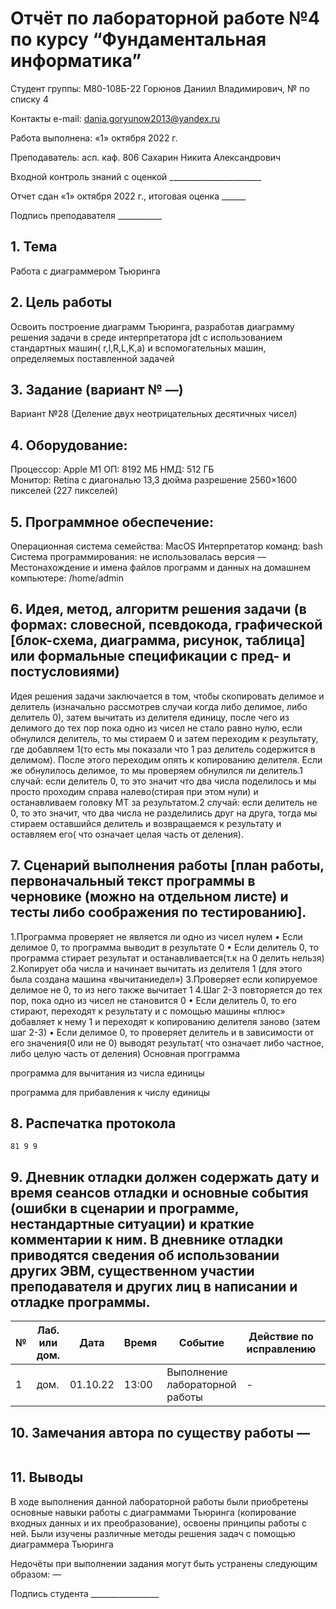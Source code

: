 # Отчёт по лабораторной работе №4 по курсу “Фундаментальная информатика”

Студент группы: М80-108Б-22 Горюнов Даниил Владимирович, № по списку 4 

Контакты e-mail: dania.goryunow2013@yandex.ru

Работа выполнена: «1» октября 2022 г.

Преподаватель: асп. каф. 806 Сахарин Никита Александрович

Входной контроль знаний с оценкой _______________________

Отчет сдан «1» октября 2022 г., итоговая оценка ______

Подпись преподавателя ___________


## 1. Тема
Работа с диаграммером Тьюринга
## 2. Цель работы
Освоить построение диаграмм Тьюринга, разработав диаграмму решения задачи в среде интерпретатора jdt с использованием стандартных машин( r,l,R,L,K,a) и вспомогательных машин, определяемых поставленной задачей
## 3. Задание (вариант № —)
Вариант №28 (Деление двух неотрицательных десятичных чисел)
## 4. Оборудование:
Процессор: Apple M1
ОП: 8192 МБ
НМД: 512 ГБ  
Монитор: Retina c диагональю 13,3 дюйма разрешение 2560×1600 пикселей (227 пикселей)
## 5. Программное обеспечение:
Операционная система семейства: MacOS
Интерпретатор команд: bash 
Система программирования: не использовалась версия — 
Местонахождение и имена файлов программ и данных на домашнем компьютере: /home/admin
## 6. Идея, метод, алгоритм решения задачи (в формах: словесной, псевдокода, графической [блок-схема, диаграмма, рисунок, таблица] или формальные спецификации с пред- и постусловиями)
Идея решения задачи заключается в том, чтобы скопировать делимое и делитель (изначально рассмотрев случаи когда либо делимое, либо делитель 0), затем вычитать из делителя единицу, после чего из делимого до тех пор пока одно из чисел не стало равно нулю, если обнулился делитель, то мы стираем 0 и затем переходим к результату, где добавляем 1(то есть мы показали что 1 раз делитель содержится в делимом). После этого переходим опять к копированию делителя. Если же обнулилось делимое, то мы проверяем обнулился ли делитель.1 случай: если делитель 0, то это значит что два числа поделилось и мы просто проходим справа налево(стирая при этом нули) и останавливаем головку МТ за результатом.2 случай: если делитель не 0, то это значит, что два числа не разделились друг на друга, тогда мы стираем оставшийся делитель и возвращаемся к результату и оставляем его( что означает целая часть от деления).
## 7. Сценарий выполнения работы [план работы, первоначальный текст программы в черновике (можно на отдельном листе) и тесты либо соображения по тестированию]. 
1.Программа проверяет не является ли одно из чисел нулем
•	Если делимое 0, то программа выводит в результате 0
•	Если делитель 0, то программа стирает результат и останавливается(т.к на 0 делить нельзя)
2.Копирует оба числа и начинает вычитать из делителя 1 (для этого была создана машина «вычитаниедел») 
3.Проверяет если копируемое делимое не 0, то из него также вычитает 1
4.Шаг 2-3 повторяется до тех пор, пока одно из чисел не становится 0
•	Если делитель 0, то его стирают, переходят к результату и с помощью машины «плюс» добавляет к нему 1 и переходят к копированию делителя заново (затем шаг 2-3)
•	Если делимое 0, то проверяет делитель и в зависимости от его значения(0 или не 0) выводят результат( что означает либо частное, либо целую часть от деления)
Основная прогграмма 

программа для вычитания из числа единицы

программа для прибавления к числу единицы
## 8. Распечатка протокола 
```
81 9 9 
```
## 9. Дневник отладки должен содержать дату и время сеансов отладки и основные события (ошибки в сценарии и программе, нестандартные ситуации) и краткие комментарии к ним. В дневнике отладки приводятся сведения об использовании других ЭВМ, существенном участии преподавателя и других лиц в написании и отладке программы.

| № |  Лаб. или дом. | Дата | Время | Событие | Действие по исправлению | Примечание |
| ------ | ------ | ------ | ------ | ------ | ------ | ------ |
| 1 | дом. | 01.10.22 | 13:00 | Выполнение лабораторной работы | - | - |
## 10. Замечания автора по существу работы — 
```

```
## 11. Выводы
В ходе выполнения данной лабораторной работы были приобретены основные навыки работы с диаграммами Тьюринга (копирование входных данных и их преобразование), освоены принципы работы с ней. Были изучены различные методы решения задач с помощью диаграммера Тьюринга

Недочёты при выполнении задания могут быть устранены следующим образом: —

Подпись студента _________________


